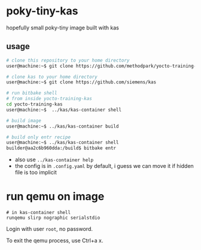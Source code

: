 # poky-tiny-kas

hopefully small poky-tiny image built with kas

## usage

```sh
# clone this repository to your home directory
user@machine:~$ git clone https://github.com/methodpark/yocto-training-kas.git

# clone kas to your home directory
user@machine:~$ git clone https://github.com/siemens/kas

# run bitbake shell
# from inside yocto-training-kas
cd yocto-training-kas
user@machine:~$  ../kas/kas-container shell

# build image
user@machine:~$ ../kas/kas-container build

# build only entr recipe
user@machine:~$ ../kas/kas-container shell
builder@aa2c6b960dda:/build$ bitbake entr
```

 - also use `../kas-container help`
 - the config is in `.config.yaml` by default, i guess we can move it if
   hidden file is too implicit


# run qemu on image

```
# in kas-container shell
runqemu slirp nographic serialstdio
```

Login with user `root`, no password.

To exit the qemu process, use Ctrl+a x.

